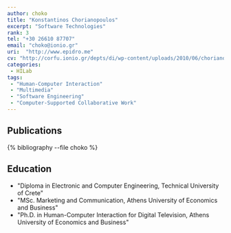 ```yaml
---
author: choko
title: "Konstantinos Chorianopoulos"
excerpt: "Software Technologies"
rank: 3
tel: "+30 26610 87707"
email: "choko@ionio.gr"
uri:  "http://www.epidro.me"
cv: "http://corfu.ionio.gr/depts/di/wp-content/uploads/2010/06/chorianopoulos_cv_gr_2011.pdf"
categories:
 - HILab
tags:
 - "Human-Computer Interaction"
 - "Multimedia"
 - "Software Engineering"
 - "Computer-Supported Collaborative Work"
---
```



## Publications

{% bibliography --file choko %}


## Education

  - "Diploma in Electronic and Computer Engineering, Technical University of Crete"
  - "MSc. Marketing and Communication, Athens University of Economics and Business"
  - "Ph.D. in Human-Computer Interaction for Digital Television, Athens University of Economics and Business"

